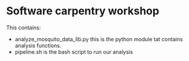 Software carpentry workshop
===========================

This contains:

* analyze_mosquito_data_lib.py this is the python module tat contains analysis functions.
* pipeline.sh is the bash script to run our analysis